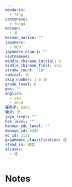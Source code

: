 ```yaml
---
mandarin:
  - fèng
cantonese:
  - fung4
korean:
  - 봉
korean_native: ""
japanese:
  - HOU
japanese_nanori: ""
vietnamese:
middle_chinese_initial: b
middle_chinese_final: ɨoŋ
stroke_count: "16"
radical: 糸
skip_number: 1-6-10
grade_level: 6
pos: ""
english:
  - sew
  - mend
羅馬字: bong
韓文: 봉
joyo_level: ""
hsk_level: ""
hanmun_edu_level: ""
danayo_id: 6240
mc_id: 3131
graphemic_classification: 逢
stand_in: 縫製
aliases:
  - 缝
---
```


# Notes
